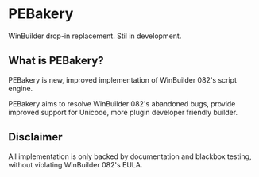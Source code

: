 # PEBakery
WinBuilder drop-in replacement. Stil in development.

## What is PEBakery?
PEBakery is new, improved implementation of WinBuilder 082's script engine.

PEBakery aims to resolve WinBuilder 082's abandoned bugs, provide improved support for Unicode, more plugin developer friendly builder.

## Disclaimer
All implementation is only backed by documentation and blackbox testing, without violating WinBuilder 082's EULA.
